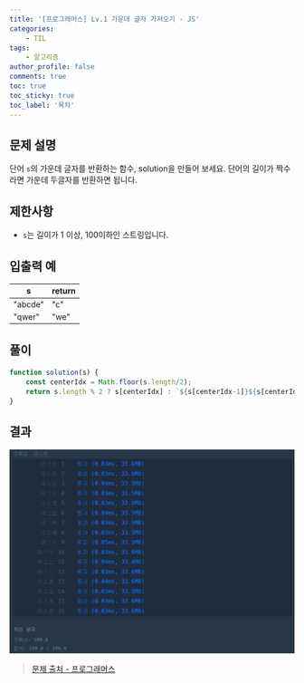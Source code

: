 ```yaml
---
title: '[프로그래머스] Lv.1 가운데 글자 가져오기 - JS'
categories:
    - TIL
tags:
    - 알고리즘
author_profile: false
comments: true
toc: true
toc_sticky: true
toc_label: '목차'
---
```


## 문제 설명
단어 `s`의 가운데 글자를 반환하는 함수, solution을 만들어 보세요. 단어의 길이가 짝수라면 가운데 두글자를 반환하면 됩니다.

## 제한사항
* `s`는 길이가 1 이상, 100이하인 스트링입니다.

## 입출력 예

| s       | return |
|---------|--------|
| "abcde" | "c"    |
| "qwer"  | "we"   |

## 풀이
```javascript
function solution(s) {
    const centerIdx = Math.floor(s.length/2);
    return s.length % 2 ? s[centerIdx] : `${s[centerIdx-1]}${s[centerIdx]}`;
}
```

## 결과
![result](/assets/images/2023/08-22/algorithm-23-result.png)

>[문제 출처 - 프로그래머스](https://school.programmers.co.kr/learn/courses/30/lessons/12903?language=javascript)
